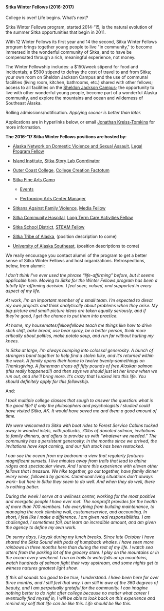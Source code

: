 #### Sitka Winter Fellows (2016-2017)

College is over! Life begins. What’s next?

Sitka Winter Fellows program, started 2014-'15, is the natural evolution of the summer Sitka opportunities that begin in 2011.

With 12 Winter Fellows its first year and 14 the second, Sitka Winter Fellows program brings together young people to live "in community," to become immersed in the wonderful community of Sitka, and to have be compensated through a rich, meaningful experience, not money.

The Winter Fellowship includes: a $150/week stipend for food and incidentals; a $500 stipend to defray the cost of travel to and from Sitka; your own room on Sheldon Jackson Campus and the use of communal facilities (living room, kitchen, bathrooms, etc.) shared with other fellows; access to all facilities on the [Sheldon Jackson Campus](http://fineartscamp.org/facilities/); the opportunity to live with other wonderful young people, become part of a wonderful Alaska community, and explore the mountains and ocean and wilderness of Southeast Alaska.

Rolling admissions/notification. _Applying sooner is better than later._

Applications are in hyperlinks below, or email [Jonathan Kreiss-Tomkins](mailto:jonathan.s.kt@gmail.com) for more information.

**The 2016-’17 Sitka Winter Fellows positions are hosted by:**

- [Alaska Network on Domestic Violence and Sexual Assault](http://www.andvsa.org/), [Legal Program Fellow](https://docs.google.com/document/d/1YxFQ1D46OhkivcsDXQWbNV7wgG6VnpgOwPui7bWb3so/edit?usp=sharing)

- [Island Institute](http://www.iialaska.org/), [Sitka Story Lab Coordinator](https://docs.google.com/document/d/1NES-zkMKsWem1WJ5pXNx312cldHVmsabft5J8Lp3O-c/edit?usp=sharing)

- [Outer Coast College](http://www.outercoast.org/), [College Creation Factotum](https://docs.google.com/document/d/1PaTD3b814nuW6PvmuoFTZATZivGRAMlH71Th1lC-mWQ/edit?usp=sharing)

- [Sitka Fine Arts Camp](http://fineartscamp.org/)

  - [Events](https://docs.google.com/document/d/1LwbURkdgxX5meunD90qX0D18zWkmj3QuxW3nZNfA1N4/edit?usp=sharing)

  - [Performing Arts Center Manager](https://docs.google.com/document/d/10Dgkfk-6_gc5B05buKHQ1Wx-fZNzXmtG7PCXkCUTiio/edit?usp=sharing)

- [Sitkans Against Family Violence](http://www.safv.org/), [Media Fellow](https://docs.google.com/document/d/15X4MY181SAnqumbuEhNbFQH-jnGKFNICeGHjr0KdWcg/edit?usp=sharing)

- [Sitka Community Hospital](http://www.sitkahospital.org/getpage.php?name=index), [Long Term Care Activities Fellow](https://docs.google.com/document/d/1aRBFmyWmoFFdxwRcmJAkR2zHWd5_eBlIGsPHJFt-ZCc/edit?usp=sharing)

- [Sitka School District](http://www.sitkaschools.org/site/default.aspx?PageID=1), [STEAM Fellow](https://docs.google.com/document/d/1tg49pOaPxd98Za9RiXMprqAskvs4Zkxbros934n_RtI/edit?usp=sharing)

- [Sitka Tribe of Alaska](http://www.sitkatribe.org/), (position description to come)

- [University of Alaska Southeast](http://www.uas.alaska.edu/), (position descriptions to come)

We really encourage you contact alumni of the program to get a better sense of Sitka Winter Fellows and host organizations. Retrospections, below, from alumni:

_I don’t think I’ve ever used the phrase “life-affirming” before, but it seems applicable here. Moving to Sitka for the Winter Fellows program has been a totally life-affirming decision. I feel seen, valued, and supported in every aspect of my life._

_At work, I’m an important member of a small team. I’m expected to direct my own projects and think analytically about problems when they arise. My big-picture and small-picture ideas are taken equally seriously, and if they’re good, I get the chance to put them into practice._

_At home, my housemates/fellowfellows teach me things like how to drive stick shift, bake bread, use bear spray, be a better person, think more critically about politics, make potato soup, and run far without hurting my knees._

_In Sitka at large, I’m always bumping into colossal generosity. A bunch of strangers band together to help find a stolen bike, and it’s returned within the week. A family opens their home to twelve twenty-somethings on Thanksgiving. A fisherman drops off fifty pounds of free Alaskan salmon (this really happened!!) and then says we should just let her know when we run out, and she’ll bring more. It’s crazy that I lucked into this life. You should definitely apply for this fellowship._

And:

 _I took multiple college classes that sough to answer the question: what is the good life? If only the philosophers and psychologists I studied could have visited Sitka, AK. It would have saved me and them a good amount of time._

_We were welcomed to Sitka with boat rides to Forest Service Cabins tucked away in wooded inlets, with potlucks, 70lbs of donated salmon, invitations to family dinners, and offers to provide us with “whatever we needed.”  The community has a persistent generosity: in the months since we arrived, the invitations have kept coming, and our fish stock has been restocked._

_I can see the ocean from my bedroom–a view that regularly features magnificent sunsets.  I live minutes away from trails that lead to alpine ridges and spectacular views.  And I share this experience with eleven other fellows that I treasure. We hike together, go out together, have family dinner every week, followed by games. Communal living situations don’t always work– but here in Sitka they seem to do well. And when they do well, there is nothing better._

 _During the week I serve at a wellness center, working for the most positive and energetic people I have ever met.  The nonprofit provides for the health of more than 700 members.  I do everything from building maintenance, to managing the rock climbing wall,  customerservice, and accounting.  In short, I feel like I make a difference.  I am given real responsibilities. I am challenged, I sometimes fail, but learn an incredible amount, and am given the agency to define my own work._

 _On sunny days, I kayak during my lunch breaks. Since late October I have shared the Sitka Sound with pods of humpback whales. I have seen more rainbows in three months here than during the rest of my life.  I watch sea otters from the parking lot of the grocery store. I play on the mountains or in the ocean every weekend. I run on trails to waterfalls or up mountains, watch hundreds of salmon fight their way upstream, and some nights get to witness natures greatest light show._

_If this all sounds too good to be true, I understand. I have been here for over three months, and I still feel that way. I am still in awe of the 360 degrees of beauty, and I am perpetually grateful for the community. I can imagine nothing better to do right after college because no matter what career I eventually find myself in, I will be able to look back on this experience and remind my self that life can be like this. Life should be like this._
